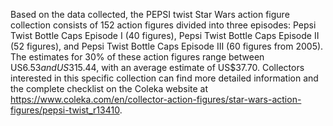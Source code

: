 Based on the data collected, the PEPSI twist Star Wars action figure collection consists of 152 action figures divided into three episodes: Pepsi Twist Bottle Caps Episode I (40 figures), Pepsi Twist Bottle Caps Episode II (52 figures), and Pepsi Twist Bottle Caps Episode III (60 figures from 2005). The estimates for 30% of these action figures range between US$6.53 and US$315.44, with an average estimate of US$37.70. Collectors interested in this specific collection can find more detailed information and the complete checklist on the Coleka website at https://www.coleka.com/en/collector-action-figures/star-wars-action-figures/pepsi-twist_r13410.